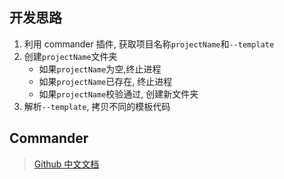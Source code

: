 ## 开发思路

1. 利用 commander 插件, 获取项目名称`projectName`和`--template`
2. 创建`projectName`文件夹
    - 如果`projectName`为空,终止进程
    - 如果`projectName`已存在, 终止进程
    - 如果`projectName`校验通过, 创建新文件夹
3. 解析`--template`, 拷贝不同的模板代码

## Commander

> [Github 中文文档](https://github.com/tj/commander.js/blob/master/Readme_zh-CN.md)
